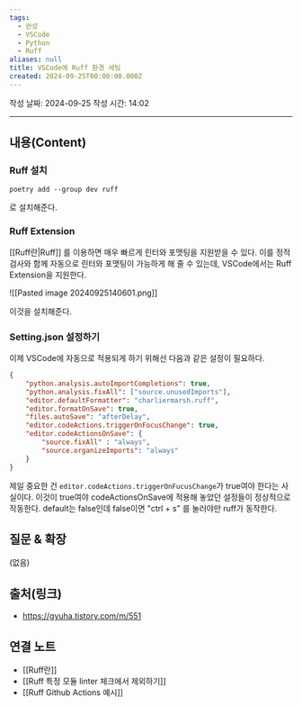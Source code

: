 ```yaml
---
tags:
  - 완성
  - VSCode
  - Python
  - Ruff
aliases: null
title: VSCode에 Ruff 환경 세팅
created: 2024-09-25T00:00:00.000Z
---
```

작성 날짜: 2024-09-25
작성 시간: 14:02


----
## 내용(Content)

### Ruff 설치

```shell
poetry add --group dev ruff
```

로 설치해준다.
###  Ruff Extension

[[Ruff란|Ruff]] 를 이용하면 매우 빠르게 린터와 포맷팅을 지원받을 수 있다. 이를 정적 검사와 함께 자동으로 린터와 포맷팅이 가능하게 해 줄 수 있는데, VSCode에서는 Ruff Extension을 지원한다.

![[Pasted image 20240925140601.png]]

이것을 설치해준다.

### Setting.json 설정하기

이제 VSCode에 자동으로 적용되게 하기 위해선 다음과 같은 설정이 필요하다.

```json
{
    "python.analysis.autoImportCompletions": true,
    "python.analysis.fixAll": ["source.unusedImports"],  
    "editor.defaultFormatter": "charliermarsh.ruff",
    "editor.formatOnSave": true,
    "files.autoSave": "afterDelay",
    "editor.codeActions.triggerOnFocusChange": true,
    "editor.codeActionsOnSave": {
        "source.fixAll" : "always",
        "source.organizeImports": "always"
    }
}
```

제일 중요한 건 `editor.codeActions.triggerOnFucusChange`가 true여야 한다는 사실이다.
이것이 true여야 codeActionsOnSave에 적용해 놓았던 설정들이 정상적으로 작동한다.
default는 false인데 false이면 "ctrl + s" 를 눌러야만 ruff가 동작한다.

## 질문 & 확장

(없음)

## 출처(링크)

- https://gyuha.tistory.com/m/551

## 연결 노트

- [[Ruff란]]
- [[Ruff 특정 모듈 linter 체크에서 제외하기]]
- [[Ruff Github Actions 예시]]






